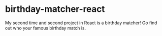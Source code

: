 # birthday-matcher-react

My second time and second project in React is a birthday matcher! Go find out who your famous birthday match is.
